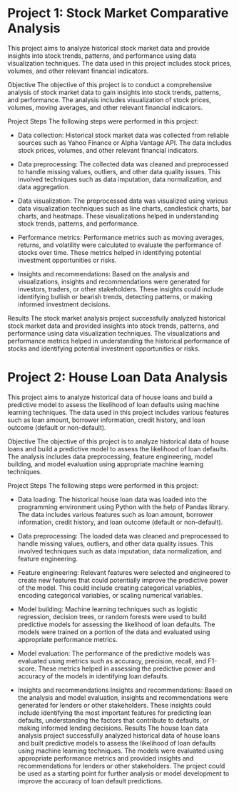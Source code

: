 # Project 1: Stock Market Comparative Analysis
This project aims to analyze historical stock market data and provide insights into stock trends, patterns, and performance using data visualization techniques. The data used in this project includes stock prices, volumes, and other relevant financial indicators.

Objective
The objective of this project is to conduct a comprehensive analysis of stock market data to gain insights into stock trends, patterns, and performance. The analysis includes visualization of stock prices, volumes, moving averages, and other relevant financial indicators.

Project Steps
The following steps were performed in this project:

* Data collection: Historical stock market data was collected from reliable sources such as Yahoo Finance or Alpha Vantage API. The data includes stock prices, volumes, and other relevant financial indicators.

* Data preprocessing: The collected data was cleaned and preprocessed to handle missing values, outliers, and other data quality issues. This involved techniques such as data imputation, data normalization, and data aggregation.

* Data visualization: The preprocessed data was visualized using various data visualization techniques such as line charts, candlestick charts, bar charts, and heatmaps. These visualizations helped in understanding stock trends, patterns, and performance.

* Performance metrics: Performance metrics such as moving averages, returns, and volatility were calculated to evaluate the performance of stocks over time. These metrics helped in identifying potential investment opportunities or risks.

* Insights and recommendations: Based on the analysis and visualizations, insights and recommendations were generated for investors, traders, or other stakeholders. These insights could include identifying bullish or bearish trends, detecting patterns, or making informed investment decisions.

Results
The stock market analysis project successfully analyzed historical stock market data and provided insights into stock trends, patterns, and performance using data visualization techniques. The visualizations and performance metrics helped in understanding the historical performance of stocks and identifying potential investment opportunities or risks.

# Project 2: House Loan Data Analysis
This project aims to analyze historical data of house loans and build a predictive model to assess the likelihood of loan defaults using machine learning techniques. The data used in this project includes various features such as loan amount, borrower information, credit history, and loan outcome (default or non-default).

Objective
The objective of this project is to analyze historical data of house loans and build a predictive model to assess the likelihood of loan defaults. The analysis includes data preprocessing, feature engineering, model building, and model evaluation using appropriate machine learning techniques.

Project Steps
The following steps were performed in this project:

* Data loading: The historical house loan data was loaded into the programming environment using Python with the help of Pandas library. The data includes various features such as loan amount, borrower information, credit history, and loan outcome (default or non-default).

* Data preprocessing: The loaded data was cleaned and preprocessed to handle missing values, outliers, and other data quality issues. This involved techniques such as data imputation, data normalization, and feature engineering.

* Feature engineering: Relevant features were selected and engineered to create new features that could potentially improve the predictive power of the model. This could include creating categorical variables, encoding categorical variables, or scaling numerical variables.

* Model building: Machine learning techniques such as logistic regression, decision trees, or random forests were used to build predictive models for assessing the likelihood of loan defaults. The models were trained on a portion of the data and evaluated using appropriate performance metrics.

* Model evaluation: The performance of the predictive models was evaluated using metrics such as accuracy, precision, recall, and F1-score. These metrics helped in assessing the predictive power and accuracy of the models in identifying loan defaults.

* Insights and recommendations Insights and recommendations: Based on the analysis and model evaluation, insights and recommendations were generated for lenders or other stakeholders. These insights could include identifying the most important features for predicting loan defaults, understanding the factors that contribute to defaults, or making informed lending decisions.
Results
The house loan data analysis project successfully analyzed historical data of house loans and built predictive models to assess the likelihood of loan defaults using machine learning techniques. The models were evaluated using appropriate performance metrics and provided insights and recommendations for lenders or other stakeholders. 
The project could be used as a starting point for further analysis or model development to improve the accuracy of loan default predictions.
